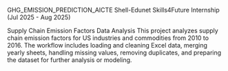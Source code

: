 GHG_EMISSION_PREDICTION_AICTE
Shell-Edunet Skills4Future Internship (Jul 2025 - Aug 2025)

Supply Chain Emission Factors Data Analysis
This project analyzes supply chain emission factors for US industries and commodities from 2010 to 2016. The workflow includes loading and cleaning Excel data, merging yearly sheets, handling missing values, removing duplicates, and preparing the dataset for further analysis or modeling.

